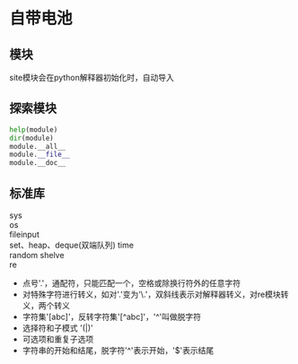 # 自带电池

## 模块
site模块会在python解释器初始化时，自动导入

## 探索模块
```python
help(module)
dir(module)
module.__all__
module.__file__
module.__doc__
```

## 标准库
sys  
os  
fileinput  
set、heap、deque(双端队列)
time  
random
shelve  
re  
- 点号'.'，通配符，只能匹配一个，空格或除换行符外的任意字符
- 对特殊字符进行转义，如对'.'变为'\\.'，双斜线表示对解释器转义，对re模块转义，两个转义
- 字符集'[abc]'，反转字符集'[^abc]'，'^'叫做脱字符
- 选择符和子模式 '(|)'
- 可选项和重复子选项
- 字符串的开始和结尾，脱字符'^'表示开始，'$'表示结尾
